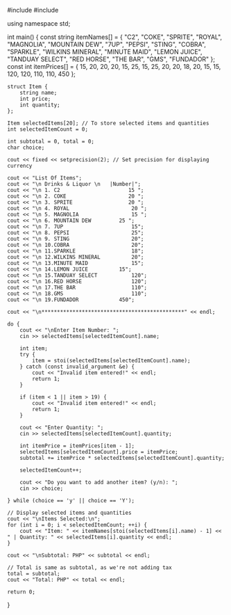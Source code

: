 #include <iostream>
#include <iomanip>

using namespace std;

int main()
{
    const string itemNames[] = {
        "C2", "COKE", "SPRITE", "ROYAL", "MAGNOLIA", "MOUNTAIN DEW", "7UP", "PEPSI", 
        "STING", "COBRA", "SPARKLE", "WILKINS MINERAL", "MINUTE MAID", "LEMON JUICE", 
        "TANDUAY SELECT", "RED HORSE", "THE BAR", "GMS", "FUNDADOR"
    };
    const int itemPrices[] = {
        15, 20, 20, 20, 15, 25, 15, 25, 20, 20, 18, 20, 15, 15, 120, 120, 110, 110, 450
    };

    struct Item {
        string name;
        int price;
        int quantity;
    };

    Item selectedItems[20]; // To store selected items and quantities
    int selectedItemCount = 0;

    int subtotal = 0, total = 0;
    char choice;

    cout << fixed << setprecision(2); // Set precision for displaying currency

    cout << "List Of Items";
    cout << "\n Drinks & Liquor \n   |Number|";
    cout << "\n 1. C2                      15 ";
    cout << "\n 2. COKE                    20 ";
    cout << "\n 3. SPRITE                  20 ";
    cout << "\n 4. ROYAL				    20 ";
    cout << "\n 5. MAGNOLIA          	    15 ";
    cout << "\n 6. MOUNTAIN DEW	  	    25 ";
    cout << "\n 7. 7UP						15";
    cout << "\n 8. PEPSI					25";
    cout << "\n 9. STING					20";
    cout << "\n 10.COBRA					20";
    cout << "\n 11.SPARKLE					18";
    cout << "\n 12.WILKINS MINERAL			20";
    cout << "\n 13.MINUTE MAID				15";
    cout << "\n 14.LEMON JUICE 			15";
    cout << "\n 15.TANDUAY SELECT			120";
    cout << "\n 16.RED HORSE				120";
    cout << "\n 17.THE BAR					110";
    cout << "\n 18.GMS						110";
    cout << "\n 19.FUNDADOR				450";

    cout << "\n**********************************************" << endl;

    do {
        cout << "\nEnter Item Number: ";
        cin >> selectedItems[selectedItemCount].name;

        int item;
        try {
            item = stoi(selectedItems[selectedItemCount].name);
        } catch (const invalid_argument &e) {
            cout << "Invalid item entered!" << endl;
            return 1;
        }

        if (item < 1 || item > 19) {
            cout << "Invalid item entered!" << endl;
            return 1;
        }

        cout << "Enter Quantity: ";
        cin >> selectedItems[selectedItemCount].quantity;

        int itemPrice = itemPrices[item - 1];
        selectedItems[selectedItemCount].price = itemPrice;
        subtotal += itemPrice * selectedItems[selectedItemCount].quantity;

        selectedItemCount++;

        cout << "Do you want to add another item? (y/n): ";
        cin >> choice;

    } while (choice == 'y' || choice == 'Y');

    // Display selected items and quantities
    cout << "\nItems Selected:\n";
    for (int i = 0; i < selectedItemCount; ++i) {
        cout << "Item: " << itemNames[stoi(selectedItems[i].name) - 1] << " | Quantity: " << selectedItems[i].quantity << endl;
    }

    cout << "\nSubtotal: PHP" << subtotal << endl;

    // Total is same as subtotal, as we're not adding tax
    total = subtotal;
    cout << "Total: PHP" << total << endl;

    return 0;
}
